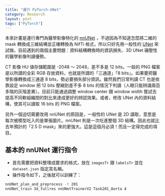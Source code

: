 ```yaml
---
title: "運行 PyTorch-UNet"
category: Research
layout: post
tags: ["PyTorch"]
---
```


本來計畫是運行專門為醫學影像特化的 [nnUNet](https://github.com/MIC-DKFZ/nnUNet#dataset-conversion) ，不過因為不知道怎麼將二維的 mask 轉換成三維結構並正確轉換為 NifTi 格式，所以只好先用一般性的 [UNet](https://github.com/milesial/Pytorch-UNet) 來試做。目前遇到的兩個主要問題：資料結構轉換時的資訊損失、3D UNet 碾壓性的醫學影像判讀優勢。

CT 影像 HU 値存儲範圍是 -2048 ～ 2048，差不多是 12 bits。一般的 PNG 檔案是以所謂的全彩 RGB 存放資料，也就是所謂的「三通道」「8 bits」。如果要把醫學影像轉換成三通道 8 bits，勢必要損失部分資訊。雖然我們日常判讀 CT 也是依靠設定 window 把 12 bits 壓縮到差不多 8 bits 的情況下判讀（人眼只能辨識兩百多階的灰階差異）。目前只能通過調整 window center 跟 window width 嘗試去提高不同軟組織間的對比來達成更好的辨認效果。或者，修改 UNet 內的資料結構，使其可以讀取 16 bits 的 PNG 檔案。

另外一個迫切需要改用 nnUNet 的原因是，一般性的 UNet 是 2D 讀取，意思是每次被模型吃入的是單張圖片。nnUNet 則是一次吃進整個 3D 結構。因此也就比去年預計的「2.5 D mask」來的更強大。這是這個月必須！而且一定得完成的項目。

## 基本的 nnUNet 運行指令

- 首先需要把資料整理成要求的格式，放在 `imagesTr` 跟 `labelsTr` 並在 `dataset.json` 指定其名稱。
- 操作指令如下，之後就可以訓練了：

```bash
nnUNet_plan_and_preprocess -t 201
nnUNet_train 3d_fullres nnUNetTrainerV2 Task201_Aorta 4
```
